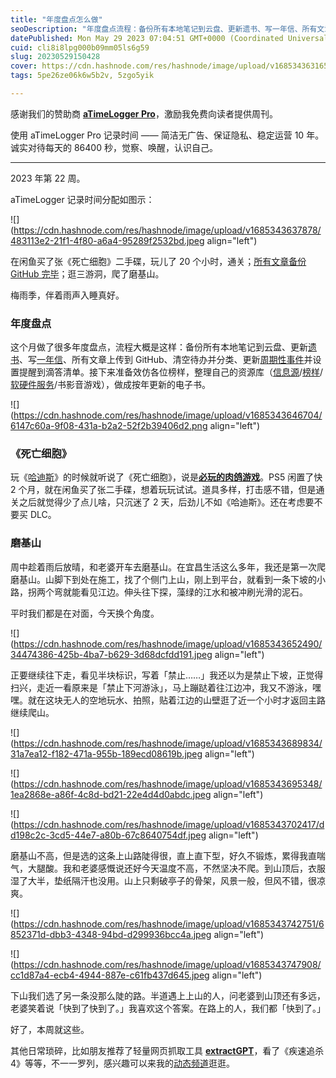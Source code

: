 ```yaml
---
title: "年度盘点怎么做"
seoDescription: "年度盘点流程：备份所有本地笔记到云盘、更新遗书、写一年信、所有文章上传到 GitHub、清空待办并分类、更新周期性事件并设置提醒到滴答清单。"
datePublished: Mon May 29 2023 07:04:51 GMT+0000 (Coordinated Universal Time)
cuid: cli8i8lpg000b09mm05ls6g59
slug: 20230529150428
cover: https://cdn.hashnode.com/res/hashnode/image/upload/v1685343631652/a74f4d4c-2d05-4655-97ba-aec9b46184a3.jpeg
tags: 5pe26ze06k6w5b2v, 5zgo5yik

---
```


感谢我们的赞助商 [**aTimeLogger Pro**](https://atimelogger.pro/)，激励我免费向读者提供周刊。

使用 aTimeLogger Pro 记录时间 —— 简洁无广告、保证隐私、稳定运营 10 年。诚实对待每天的 86400 秒，觉察、唤醒，认识自己。

---

2023 年第 22 周。

aTimeLogger 记录时间分配如图示：

![](https://cdn.hashnode.com/res/hashnode/image/upload/v1685343637878/483113e2-21f1-4f80-a6a4-95289f2532bd.jpeg align="left")

在闲鱼买了张《死亡细胞》二手碟，玩儿了 20 个小时，通关；[所有文章备份 GitHub 完毕](http://mp.weixin.qq.com/s?__biz=MzI3MzU5MDA1OQ==&mid=2247487719&idx=1&sn=ceee05b787f4126055d8d97b78442bcb&chksm=eb21a2a3dc562bb5a319baa23c861ad3fc583aa76200403b5c8d694c4703f6fa689f93b571a4&scene=21#wechat_redirect)；逛三游洞，爬了磨基山。

梅雨季，伴着雨声入睡真好。

### **年度盘点**

这个月做了很多年度盘点，流程大概是这样：备份所有本地笔记到云盘、更新[遗书](https://mp.weixin.qq.com/s?__biz=MzI5NDY2MTE1Nw==&mid=2247487249&idx=1&sn=ff23d7bef29f8fd1c806ca3b5487a381&scene=21#wechat_redirect)、写[一年信](http://mp.weixin.qq.com/s?__biz=MzI3MzU5MDA1OQ==&mid=2247486391&idx=1&sn=4689a4223acf2f33eb151f07a1aac281&chksm=eb21b9f3dc5630e5c6344c91cef8703cb3b8c6a6d1464517c8254272dfcec6580c2918be1341&scene=21#wechat_redirect)、所有文章上传到 GitHub、清空待办并分类、更新[周期性事件](http://mp.weixin.qq.com/s?__biz=MzI3MzU5MDA1OQ==&mid=2247487702&idx=1&sn=302b48087aa484fcfe9412f3fc3785cf&chksm=eb21a292dc562b846924e5c612ff1df6b95569c065911b8a549df5227981822cf766d2f97b51&scene=21#wechat_redirect)并设置提醒到滴答清单。接下来准备效仿各位榜样，整理自己的资源库（[信息源](http://mp.weixin.qq.com/s?__biz=MzI3MzU5MDA1OQ==&mid=2247486802&idx=1&sn=746dbd26ac70f4e419bc76b789cdfab9&chksm=eb21bf16dc563600375b61cd1239033f352b3c3bc4e4d975de53e23581a2cd7aad9c38069feb&scene=21#wechat_redirect)/[榜样](http://mp.weixin.qq.com/s?__biz=MzI3MzU5MDA1OQ==&mid=2247487433&idx=1&sn=7fcbb62612e1570fdd8b21f835d91d12&chksm=eb21bd8ddc56349bdea3700c9e331cc56bcc26acd8993d6b5ed5b34e00655c7af655ce6f4544&scene=21#wechat_redirect)/[软硬件服务](http://mp.weixin.qq.com/s?__biz=MzI3MzU5MDA1OQ==&mid=2247487438&idx=1&sn=157a93970a6ecaca3a3fb373d036f27e&chksm=eb21bd8adc56349c89e7db7ef618a7f7e82469d725d2c03232b6d8a6f9d12fca9fbd2e94bd24&scene=21#wechat_redirect)/书影音游戏），做成按年更新的电子书。

![](https://cdn.hashnode.com/res/hashnode/image/upload/v1685343646704/6147c60a-9f08-431a-b2a2-52f2b39406d2.png align="left")

### **《死亡细胞》**

玩《[哈迪斯](http://mp.weixin.qq.com/s?__biz=MzI3MzU5MDA1OQ==&mid=2247487493&idx=1&sn=2faa82310dba03848443dedb92218b6d&chksm=eb21a241dc562b57bf4f8cb4c9a26a66d460b9e628689222b6d51f1426b7b5831b392aacd5cd&scene=21#wechat_redirect)》的时候就听说了《死亡细胞》，说是[**必玩的肉鸽游戏**](https://www.bilibili.com/video/BV1Ms4y1w7VQ)。PS5 闲置了快 2 个月，就在闲鱼买了张二手碟，想着玩玩试试。道具多样，打击感不错，但是通关之后就觉得少了点儿啥，只沉迷了 2 天，后劲儿不如《哈迪斯》。还在考虑要不要买 DLC。

### **磨基山**

周中趁着雨后放晴，和老婆开车去磨基山。在宜昌生活这么多年，我还是第一次爬磨基山。山脚下到处在施工，找了个侧门上山，刚上到平台，就看到一条下坡的小路，拐两个弯就能看见江边。伸头往下探，藻绿的江水和被冲刷光滑的泥石。

平时我们都是在对面，今天换个角度。

![](https://cdn.hashnode.com/res/hashnode/image/upload/v1685343652490/34474386-425b-4ba7-b629-3d68dcfdd191.jpeg align="left")

正要继续往下走，看见半块标识，写着「禁止……」我还以为是禁止下坡，正觉得扫兴，走近一看原来是「禁止下河游泳」，马上蹦跶着往江边冲，我又不游泳，嘿嘿。就在这块无人的空地玩水、拍照，贴着江边的山壁逛了近一个小时才返回主路继续爬山。

![](https://cdn.hashnode.com/res/hashnode/image/upload/v1685343689834/31a7ea12-f182-471a-955b-189ecd08619b.jpeg align="left")

![](https://cdn.hashnode.com/res/hashnode/image/upload/v1685343695348/1ea2868e-a86f-4c8d-bd21-22e4d4d0abdc.jpeg align="left")

![](https://cdn.hashnode.com/res/hashnode/image/upload/v1685343702417/dd198c2c-3cd5-44e7-a80b-67c8640754df.jpeg align="left")

磨基山不高，但是选的这条上山路陡得很，直上直下型，好久不锻炼，累得我直喘气，大腿酸。我和老婆感慨说还好今天温度不高，不然坚决不爬。到山顶后，衣服湿了大半，垫纸隔汗也没用。山上只剩破亭子的骨架，风景一般，但风不错，很凉爽。

![](https://cdn.hashnode.com/res/hashnode/image/upload/v1685343742751/6852371d-dbb3-4348-94bd-d299936bcc4a.jpeg align="left")

![](https://cdn.hashnode.com/res/hashnode/image/upload/v1685343747908/cc1d87a4-ecb4-4944-887e-c61fb437d645.jpeg align="left")

下山我们选了另一条没那么陡的路。半道遇上上山的人，问老婆到山顶还有多远，老婆笑着说「快到了快到了。」我喜欢这个答案。在路上的人，我们都「快到了。」

好了，本周就这些。

其他日常琐碎，比如朋友推荐了轻量网页抓取工具 [**extractGPT**](https://gpt3demo.com/apps/extractgpt)，看了《疾速追杀4》等等，不一一罗列，感兴趣可以来我的[动态频道](http://mp.weixin.qq.com/s?__biz=MzI3MzU5MDA1OQ==&mid=2247487599&idx=1&sn=1a4514e55dd0c84723eda32d23c5d9c3&chksm=eb21a22bdc562b3dba995cc9f972471e0d1a16fdecc10655c8479f4603f2aeee216a5e3f4a0f&scene=21#wechat_redirect)逛逛。